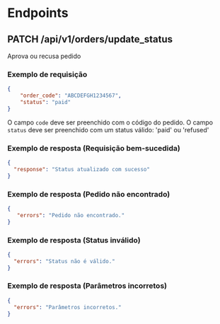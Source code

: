 # Endpoints
## PATCH /api/v1/orders/update_status
Aprova ou recusa pedido
### Exemplo de requisição
```json
{
    "order_code": "ABCDEFGH1234567",
    "status": "paid"
}
```
O campo `code` deve ser preenchido com o código do pedido.
O campo `status` deve ser preenchido com um status válido: 'paid' ou 'refused' 

### Exemplo de resposta (Requisição bem-sucedida)
```json
{
  "response": "Status atualizado com sucesso"
}
```

### Exemplo de resposta (Pedido não encontrado)
```json
{
   "errors": "Pedido não encontrado."
}
```

### Exemplo de resposta (Status inválido)
```json
{
  "errors": "Status não é válido."
}
```

### Exemplo de resposta (Parâmetros incorretos)
```json
{
  "errors": "Parâmetros incorretos."
}
```
